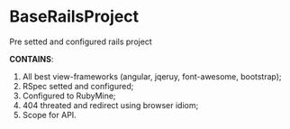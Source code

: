 BaseRailsProject
================

Pre setted and configured rails project

__CONTAINS__:
1. All best view-frameworks (angular, jqeruy, font-awesome, bootstrap);
2. RSpec setted and configured;
3. Configured to RubyMine;
4. 404 threated and redirect using browser idiom;
5. Scope for API.
